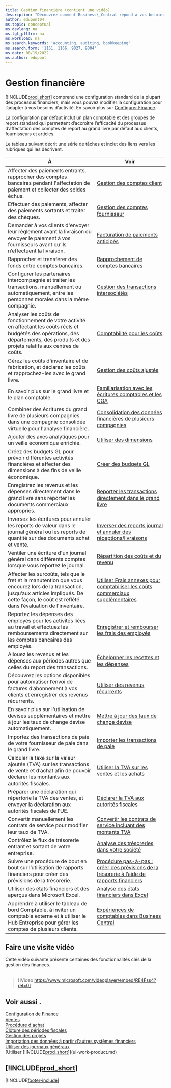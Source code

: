 ```yaml
---
title: Gestion financière (contient une vidéo)
description: "Découvrez comment Business\_Central répond à vos besoins en matière de gestion financière, de comptabilité, d’audit ou de tenue des registres."
author: edupont04
ms.topic: conceptual
ms.devlang: na
ms.tgt_pltfrm: na
ms.workload: na
ms.search.keywords: 'accounting, auditing, bookkeeping'
ms.search.form: '1151, 1166, 9027, 9004'
ms.date: 08/19/2022
ms.author: edupont
---
```

# <a name="financial-management"></a><a name="financial-management"></a>Gestion financière

[!INCLUDE[prod_short](includes/prod_short.md)] comprend une configuration standard de la plupart des processus financiers, mais vous pouvez modifier la configuration pour l’adapter à vos besoins d’activité. En savoir plus sur [Configurer Finance](finance-setup-finance.md).

La configuration par défaut inclut un plan comptable et des groupes de report standard qui permettent d’accroître l’efficacité du processus d’affectation des comptes de report au grand livre par défaut aux clients, fournisseurs et articles.  

Le tableau suivant décrit une série de tâches et inclut des liens vers les rubriques qui les décrivent.  

| À | Voir |
| --- | --- |
| Affecter des paiements entrants, rapprocher des comptes bancaires pendant l'affectation de paiement et collecter des soldes échus. |[Gestion des comptes client](receivables-manage-receivables.md) |
| Effectuer des paiements, affecter des paiements sortants et traiter des chèques. |[Gestion des comptes fournisseur](payables-manage-payables.md) |
|Demander à vos clients d'envoyer leur règlement avant la livraison ou envoyer le paiement à vos fournisseurs avant qu’ils n’effectuent la livraison.|[Facturation de paiements anticipés](finance-invoice-prepayments.md)|
| Rapprocher et transférer des fonds entre comptes bancaires. |[Rapprochement de comptes bancaires](bank-manage-bank-accounts.md) |
|Configurer les partenaires intercompagnie et traiter les transactions, manuellement ou automatiquement, entre les personnes morales dans la même compagnie.|[Gestion des transactions intersociétés](intercompany-manage.md)|
|Analyser les coûts de fonctionnement de votre activité en affectant les coûts réels et budgétés des opérations, des départements, des produits et des projets relatifs aux centres de coûts.|[Comptabilité pour les coûts](finance-manage-cost-accounting.md)|
|Gérez les coûts d'inventaire et de fabrication, et déclarez les coûts et rapprochez-les avec le grand livre.|[Gestion des coûts ajustés](finance-manage-inventory-costs.md)|
| En savoir plus sur le grand livre et le plan comptable. |[Familiarisation avec les écritures comptables et les COA](finance-general-ledger.md) |
|Combiner des écritures du grand livre de plusieurs compagnies dans une compagnie consolidée virtuelle pour l'analyse financière.|[Consolidation des données financières de plusieurs compagnies](finance-consolidated-company-reporting.md)|
| Ajouter des axes analytiques pour un veille économique enrichie. |[Utiliser des dimensions](finance-dimensions.md) |
| Créez des budgets GL pour prévoir différentes activités financières et affecter des dimensions à des fins de veille économique. |[Créer des budgets GL](finance-how-create-budgets.md) |
|Enregistrez les revenus et les dépenses directement dans le grand livre sans reporter les documents commerciaux appropriés.|[Reporter les transactions directement dans le grand livre](finance-how-post-transactions-directly.md)|
|Inversez les écritures pour annuler les reports de valeur dans le journal général ou les reports de quantité sur des documents achat et vente. |[Inverser des reports journal et annuler des réceptions/livraisons](finance-how-reverse-journal-posting.md)|
|Ventiler une écriture d'un journal général dans différents comptes lorsque vous reportez le journal. |[Répartition des coûts et du revenu](year-allocate-costs-income.md) |
| Affecter les surcoûts, tels que le fret et la manutention que vous encourez lors de la transaction, jusqu’aux articles impliqués. De cette façon, le coût est reflété dans l’évaluation de l'inventaire. |[Utiliser Frais annexes pour comptabiliser les coûts commerciaux supplémentaires](payables-how-assign-item-charges.md) |
|Reportez les dépenses des employés pour les activités liées au travail et effectuez les remboursements directement sur les comptes bancaires des employés.|[Enregistrer et rembourser les frais des employés](finance-how-record-reimburse-employee-expenses.md)|
| Allouez les revenus et les dépenses aux périodes autres que celles du report des transactions. |[Échelonner les recettes et les dépenses](finance-how-defer-revenue-expenses.md)|
| Découvrez les options disponibles pour automatiser l’envoi de factures d’abonnement à vos clients et enregistrer des revenus récurrents. |[Utiliser des revenus récurrents](finance-recurring-invoicing.md)|
|En savoir plus sur l'utilisation de devises supplémentaires et mettre à jour les taux de change devise automatiquement. |[Mettre à jour des taux de change devise](finance-how-update-currencies.md)|
| Importez des transactions de paie de votre fournisseur de paie dans le grand livre. |[Importer les transactions de paie](finance-how-import-payroll-transactions.md)|
|Calculer la taxe sur la valeur ajoutée (TVA) sur les transactions de vente et d’achat afin de pouvoir déclarer les montants aux autorités fiscales.|[Utiliser la TVA sur les ventes et les achats](finance-work-with-vat.md)|
|Préparer une déclaration qui répertorie la TVA des ventes, et envoyer la déclaration aux autorités fiscales de l’UE. | [Déclarer la TVA aux autorités fiscales](finance-how-report-vat.md)|
|Convertir manuellement les contrats de service pour modifier leur taux de TVA.|[Convertir les contrats de service incluant des montants TVA](service-how-to-convert-service-contracts.md)|
| Contrôlez le flux de trésorerie entrant et sortant de votre entreprise. |[Analyse des trésoreries dans votre société](finance-analyze-cash-flow.md) |
|Suivre une procédure de bout en bout sur l’utilisation de rapports financiers pour créer des prévisions de la trésorerie.|[Procédure pas-à-pas : créer des prévisions de la trésorerie à l’aide de rapports financiers](walkthrough-making-cash-flow-forecasts-by-using-account-schedules.md)|
| Utiliser des états financiers et des aperçus dans Microsoft Excel. |[Analyse des états financiers dans Excel](finance-analyze-excel.md) |
|Apprendre à utiliser le tableau de bord Comptable, à inviter un comptable externe et à utiliser le Hub Entreprise pour gérer les comptes de plusieurs clients.|[Expériences de comptables dans Business Central](finance-accounting.md)|  

## <a name="take-a-video-tour"></a><a name="take-a-video-tour"></a>Faire une visite vidéo

Cette vidéo suivante présente certaines des fonctionnalités clés de la gestion des finances. <br><br>  

> [!Video https://www.microsoft.com/videoplayer/embed/RE4Fss4?rel=0]

## <a name="see-also"></a><a name="see-also"></a>Voir aussi .

[Configuration de Finance](finance-setup-finance.md)  
[Ventes](sales-manage-sales.md)  
[Procédure d'achat](purchasing-manage-purchasing.md)  
[Clôture des périodes fiscales](year-close-years-periods.md)  
[Gestion des projets](projects-manage-projects.md)  
[Importation des données à partir d'autres systèmes financiers](across-import-data-configuration-packages.md)  
[Utiliser des journaux généraux](ui-work-general-journals.md)  
[Utiliser [!INCLUDE[prod_short](includes/prod_short.md)]](ui-work-product.md)  

## [!INCLUDE[prod_short](includes/free_trial_md.md)]

[!INCLUDE[footer-include](includes/footer-banner.md)]
